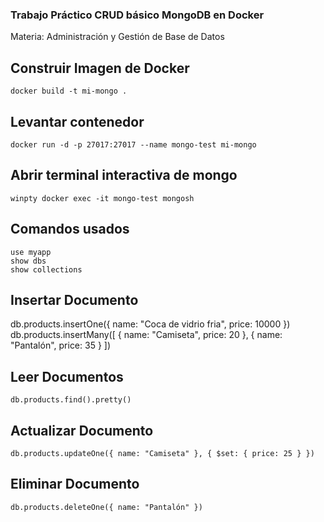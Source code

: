 ### Trabajo Práctico CRUD básico MongoDB en Docker
Materia: Administración y Gestión de Base de Datos 


## Construir Imagen de Docker
```
docker build -t mi-mongo .
```

## Levantar contenedor
```
docker run -d -p 27017:27017 --name mongo-test mi-mongo
```

## Abrir terminal interactiva de mongo
```
winpty docker exec -it mongo-test mongosh

```


## Comandos usados

```
use myapp
show dbs 
show collections

```

## Insertar Documento

db.products.insertOne({ name: "Coca de vidrio fria", price: 10000 })
db.products.insertMany([
  { name: "Camiseta", price: 20 },
  { name: "Pantalón", price: 35 }
])

##  Leer Documentos

```
db.products.find().pretty()
```
## Actualizar Documento 
```
db.products.updateOne({ name: "Camiseta" }, { $set: { price: 25 } })
```
## Eliminar Documento
```
db.products.deleteOne({ name: "Pantalón" })
```